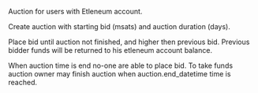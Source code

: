 Auction for users with Etleneum account.

Create auction with starting bid (msats) and auction duration (days).

Place bid until auction not finished, and higher then previous bid.
Previous bidder funds will be returned to his etleneum account balance.

When auction time is end no-one are able to place bid.
To take funds auction owner may finish auction when auction.end_datetime time is reached. 